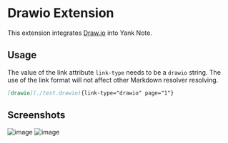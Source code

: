# Drawio Extension

This extension integrates [Draw.io](https://app.diagrams.net/) into Yank Note.

## Usage

The value of the link attribute `link-type` needs to be a `drawio` string. The use of the link format will not affect other Markdown resolver resolving.

```markdown
[drawio](./test.drawio){link-type="drawio" page="1"}
```

## Screenshots

![image](https://registry.yank-note.com/cdn/@yank-note/extension-drawio/2.2.0/167283928-7eabd466-d34b-40d1-86f4-dff296243184.png)
![image](https://registry.yank-note.com/cdn/@yank-note/extension-drawio/2.2.0/167284017-8f6ffdde-128b-40b8-bfea-274d32e57ef3.png)
